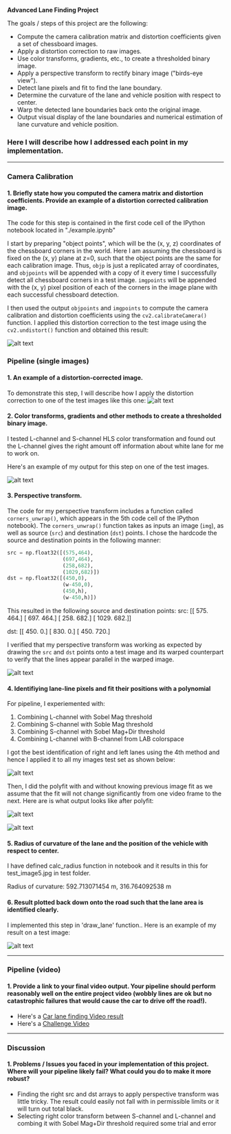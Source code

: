 
**Advanced Lane Finding Project**

The goals / steps of this project are the following:

* Compute the camera calibration matrix and distortion coefficients given a set of chessboard images.
* Apply a distortion correction to raw images.
* Use color transforms, gradients, etc., to create a thresholded binary image.
* Apply a perspective transform to rectify binary image ("birds-eye view").
* Detect lane pixels and fit to find the lane boundary.
* Determine the curvature of the lane and vehicle position with respect to center.
* Warp the detected lane boundaries back onto the original image.
* Output visual display of the lane boundaries and numerical estimation of lane curvature and vehicle position.

[//]: # (Image References)

[image1]: ./advanced_lane/image-1.JPG "Undistorted"
[image2]: ./advanced_lane/image-2.JPG "Road Transformed"
[image3]: ./advanced_lane/image-3.JPG "Binary Example"
[image4]: ./advanced_lane/image-4.JPG "Warp Example"
[image5]: ./advanced_lane/image-5.JPG "Fit Visual"
[image6]: ./advanced_lane/image-6.JPG "Output"
[image7]: ./advanced_lane/image-7.JPG "Output"
[image8]: ./advanced_lane/image-9.JPG "Output"
[video1]: ./advanced_lane/image-1.JPG "Output Video"
[video2]: ./advanced_lane/image-1.JPG "Challenge video"



### Here I will describe how I addressed each point in my implementation.  

---

### Camera Calibration

#### 1. Briefly state how you computed the camera matrix and distortion coefficients. Provide an example of a distortion corrected calibration image.

The code for this step is contained in the first code cell of the IPython notebook located in "./example.ipynb"

I start by preparing "object points", which will be the (x, y, z) coordinates of the chessboard corners in the world. Here I am assuming the chessboard is fixed on the (x, y) plane at z=0, such that the object points are the same for each calibration image.  Thus, `objp` is just a replicated array of coordinates, and `objpoints` will be appended with a copy of it every time I successfully detect all chessboard corners in a test image.  `imgpoints` will be appended with the (x, y) pixel position of each of the corners in the image plane with each successful chessboard detection.  

I then used the output `objpoints` and `imgpoints` to compute the camera calibration and distortion coefficients using the `cv2.calibrateCamera()` function.  I applied this distortion correction to the test image using the `cv2.undistort()` function and obtained this result: 

![alt text][image1]

### Pipeline (single images)

#### 1. An example of a distortion-corrected image.

To demonstrate this step, I will describe how I apply the distortion correction to one of the test images like this one:
![alt text][image2]

#### 2. Color transforms, gradients and other methods to create a thresholded binary image.  

I tested L-channel and S-channel HLS color transformation and found out the L-channel gives the right amount off information about white lane for me to work on. 


Here's an example of my output for this step on one of the test images. 

![alt text][image3]

#### 3. Perspective transform.

The code for my perspective transform includes a function called `corners_unwrap()`, which appears in the 5th code cell of the IPython notebook).  The `corners_unwrap()` function takes as inputs an image (`img`), as well as source (`src`) and destination (`dst`) points.  I chose the hardcode the source and destination points in the following manner:

```python
src = np.float32([(575,464),
                  (697,464), 
                  (258,682), 
                  (1029,682)])
dst = np.float32([(450,0),
                  (w-450,0),
                  (450,h),
                  (w-450,h)])
```

This resulted in the following source and destination points:
src:
[[  575.   464.]
 [  697.   464.]
 [  258.   682.]
 [ 1029.   682.]]

dst:
[[ 450.    0.]
 [ 830.    0.]
 [ 450.  720.]


I verified that my perspective transform was working as expected by drawing the `src` and `dst` points onto a test image and its warped counterpart to verify that the lines appear parallel in the warped image.

![alt text][image4]

#### 4. Identifiying lane-line pixels and fit their positions with a polynomial

For pipeline, I experiemented with:
1.  Combining L-channel with Sobel Mag threshold
2.  Combining S-channel with Soble Mag threshold
3.  Combining S-channel with Sobel Mag+Dir threshold
4.  Combining L-channel with B-channel from LAB colorspace

I got the best identification of right and left lanes using the 4th method and hence I applied it to all my images test set as shown below:

![alt text][image5]

Then, I did the polyfit with and without knowing previous image fit as we assume that the fit will not change significantly from one video frame to the next. Here are is what output looks like after polyfit:

![alt text][image6]

![alt text][image7]

#### 5. Radius of curvature of the lane and the position of the vehicle with respect to center.

I have defined calc_radius function in notebook and it results in this for test_image5.jpg in test folder. 

Radius of curvature: 592.713071454 m, 316.764092538 m

#### 6. Result plotted back down onto the road such that the lane area is identified clearly.

I implemented this step in 'draw_lane' function..  Here is an example of my result on a test image:

![alt text][image8]

---

### Pipeline (video)

#### 1. Provide a link to your final video output.  Your pipeline should perform reasonably well on the entire project video (wobbly lines are ok but no catastrophic failures that would cause the car to drive off the road!).

* Here's a [Car lane finding Video result](./project_video_output.mp4)
* Here's a [Challenge Video](./challenge_video_output.mp4)

---

### Discussion

#### 1. Problems / Issues you faced in your implementation of this project.  Where will your pipeline likely fail?  What could you do to make it more robust?

* Finding the right src and dst arrays to apply perspective transform was little tricky. The result could easily not fall with in permissible limits or it will turn out total black. 
* Selecting right color transform between S-channel and L-channel and combing it with Sobel Mag+Dir threshold required some trial and error


